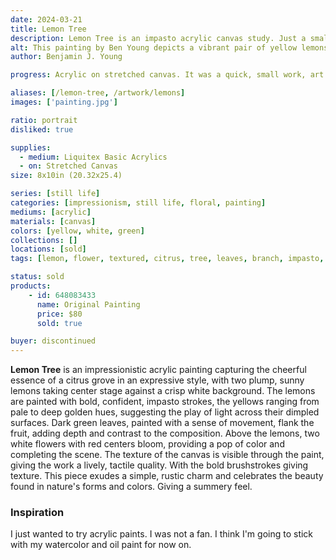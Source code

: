 ```yaml
---
date: 2024-03-21
title: Lemon Tree
description: Lemon Tree is an impasto acrylic canvas study. Just a small work artwork piece I wanted to play with acrylic paint.
alt: This painting by Ben Young depicts a vibrant pair of yellow lemons with lush green leaves and white blossoms against a textured white background.
author: Benjamin J. Young

progress: Acrylic on stretched canvas. It was a quick, small work, art piece. Building full body layers after layers and staying contrast with no blending.

aliases: [/lemon-tree, /artwork/lemons]
images: ['painting.jpg']

ratio: portrait
disliked: true

supplies:
  - medium: Liquitex Basic Acrylics
  - on: Stretched Canvas
size: 8x10in (20.32x25.4)

series: [still life]
categories: [impressionism, still life, floral, painting]
mediums: [acrylic]
materials: [canvas]
colors: [yellow, white, green]
collections: []
locations: [sold]
tags: [lemon, flower, textured, citrus, tree, leaves, branch, impasto, cool]

status: sold
products:
    - id: 648083433
      name: Original Painting
      price: $80
      sold: true

buyer: discontinued
---
```


**Lemon Tree** is an impressionistic acrylic painting capturing the cheerful essence of a citrus grove in an expressive style, with two plump, sunny lemons taking center stage against a crisp white background. The lemons are painted with bold, confident, impasto strokes, the yellows ranging from pale to deep golden hues, suggesting the play of light across their dimpled surfaces. Dark green leaves, painted with a sense of movement, flank the fruit, adding depth and contrast to the composition. Above the lemons, two white flowers with red centers bloom, providing a pop of color and completing the scene. The texture of the canvas is visible through the paint, giving the work a lively, tactile quality. With the bold brushstrokes giving texture. This piece exudes a simple, rustic charm and celebrates the beauty found in nature's forms and colors. Giving a summery feel.

<!--more-->

### Inspiration ###

I just wanted to try acrylic paints. I was not a fan. I think I'm going to stick with my watercolor and oil paint for now on.